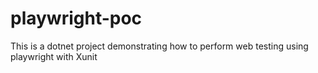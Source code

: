 # playwright-poc
This is a dotnet project demonstrating how to perform web testing using playwright with Xunit